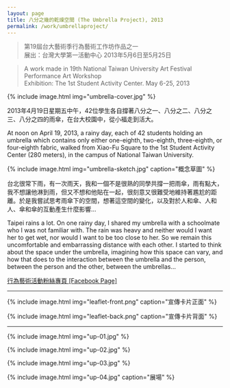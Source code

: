 ```yaml
---
layout: page 
title: 八分之幾的乾燥空間 (The Umbrella Project), 2013
permalink: /work/umbrellaproject/
---
```


> 第19屆台大藝術季行為藝術工作坊作品之一  
> 展出：台灣大學第一活動中心 2013年5月6日至5月25日

> A work made in 19th National Taiwan University Art Festival Performance Art Workshop  
> Exhibition: The 1st Student Activity Center. May 6-25, 2013

{% include image.html
           img="umbrella-cover.jpg" %}

2013年4月19日星期五中午，42位學生各自撐著八分之一、八分之二、八分之三、八分之四的雨傘，在台大校園中，從小福走到活大。

At noon on April 19, 2013, a rainy day, each of 42 students holding an umbrella which contains only either one-eighth, two-eighth, three-eighth, or four-eighth fabric, walked from Xiao-Fu Square to the 1st Student Activity Center (280 meters), in the campus of National Taiwan University.

{% include image.html
           img="umbrella-sketch.jpg"
           caption="概念草圖" %}

台北很常下雨，有一次雨天，我和一個不是很熟的同學共撐一把雨傘，雨有點大，我不想讓他淋到雨，但又不想和他貼在一起，很刻意又很難受地維持著尷尬的距離。於是我嘗試思考雨傘下的空間，想著這空間的變化，以及對於人和傘、人和人、傘和傘的互動產生什麼影響…

Taipei rains a lot. On one rainy day, I shared my umbrella with a schoolmate who I was not familiar with. The rain was heavy and neither would I want her to get wet, nor would I want to be too close to her. So we remain this uncomfortable and embarrassing distance with each other. I started to think about the space under the umbrella, imagining how this space can vary, and how that does to the interaction between the umbrella and the person, between the person and the other, between the umbrellas...

[行為藝術活動粉絲專頁 [Facebook Page]](https://www.facebook.com/NTUArtFest.UmbrellaProject)

---

{% include image.html
           img="leaflet-front.png"
           caption="宣傳卡片正面" %}

{% include image.html
           img="leaflet-back.png"
           caption="宣傳卡片背面" %}

---

{% include image.html
           img="up-01.jpg" %}

{% include image.html
           img="up-02.jpg" %}

{% include image.html
           img="up-03.jpg" %}

{% include image.html
           img="up-04.jpg"
           caption="展場" %}
